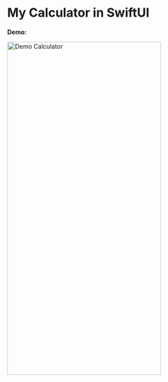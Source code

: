 # My Calculator in SwiftUI 

**Demo:**

<img src="./calculatorDemo.gif" alt="Demo Calculator" width="354" height="767">
